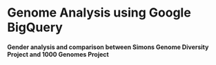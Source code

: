 # Genome Analysis using Google BigQuery

#### Gender analysis and comparison between Simons Genome Diversity Project and 1000 Genomes Project


